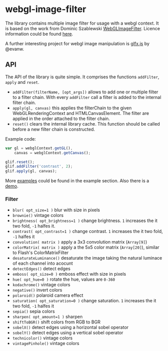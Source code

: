 # webgl-image-filter

The library contains multiple image filter for usage with a webgl context. It is based on the work from Dominic Szablewski [WebGLImageFilter](https://github.com/phoboslab/WebGLImageFilter). Licence information could be found [here](https://github.com/slub/webgl-image-filter/blob/master/LICENSE).

A further interesting project for webgl image manipulation is [glfx.js](https://github.com/evanw/glfx.js) by @evanw.

## API

The API of the library is quite simple. It comprises the functions `addFilter`, `apply` and `reset`. 

- `addFilter(filterName, [opt_args])` allows to add one or multiple filter to a filter chain. With every `addFilter` call a filter is added to the internal filter chain.
- `apply(gl, canvas)` this applies the filterChain to the given WebGLRenderingContext and HTMLCanvasElement. The filter are applied in the order attached to the filter chain.
- `reset()` clears the internal library cache. This function should be called before a new filter chain is constructed.

Example code:

```javascript
var gl = webglContext.getGL(),
    canvas = webglContext.getCanvas();

glif.reset();
glif.addFilter('contrast', 2);
glif.apply(gl, canvas);
```

More [examples](https://github.com/slub/webgl-image-filter/tree/master/examples) could be found in the example section. Also there is a [demo](http://jacmendt.github.io/openlayers/2015/11/04/ol3-image-filter.html).

### Filter
- `blur( opt_size=1 )` blur with size in pixels
- `brownie()` vintage colors
- `brightness( opt_brightness=1 )` change brightness. `1` increases the it two fold, `-1` halfes it. 
- `contrast( opt_contrast=1 )` change contrast. `1` increases the it two fold, `-1` halfes it
- `convolution( matrix )` apply a 3x3 convolution matrix (`Array[9]`)
- `colorMatrix( matrix )` apply a the 5x5 color matrix (`Array[20]`), similar to Flash's ColorMatrixFilter
- `desaturateLuminance()` desaturate the image taking the natural luminace of each channel into acocunt
- `detectEdges()` detect edges
- `emboss( opt_size=0 )` emboss effect with size in pixels
- `hue( opt_hue=0 )` rotate the hue, values are `0-360`
- `kodachrome()` vintage colors
- `negative()` invert colors
- `polaroid()` polaroid camera effect
- `saturation( opt_saturation=0 )` change saturation. `1` increases the it two fold, `-1` halfes it
- `sepia()` sepia colors
- `sharpen( opt_amount=1 )` sharpen
- `shiftToBGR()` shift colors from RGB to BGR
- `sobelX()` detect edges using a horizontal sobel operator
- `sobelY()` detect edges using a vertical sobel operator
- `technicolor()` vintage colors
- `vintagePinhole()` vintage colors

